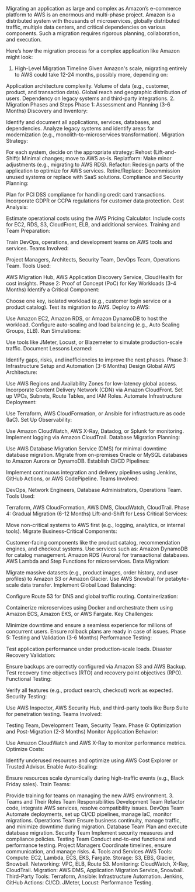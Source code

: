 Migrating an application as large and complex as Amazon’s e-commerce platform to AWS is an enormous and multi-phase project. Amazon is a distributed system with thousands of microservices, globally distributed traffic, multiple data centers, and critical dependencies on various components. Such a migration requires rigorous planning, collaboration, and execution.

Here’s how the migration process for a complex application like Amazon might look:

1. High-Level Migration Timeline
Given Amazon's scale, migrating entirely to AWS could take 12-24 months, possibly more, depending on:

Application architecture complexity.
Volume of data (e.g., customer, product, and transaction data).
Global reach and geographic distribution of users.
Dependency on legacy systems and third-party integrations.
2. Migration Phases and Steps
Phase 1: Assessment and Planning (3-6 Months)
Discovery and Inventory:

Identify and document all applications, services, databases, and dependencies.
Analyze legacy systems and identify areas for modernization (e.g., monolith-to-microservices transformation).
Migration Strategy:

For each system, decide on the appropriate strategy:
Rehost (Lift-and-Shift): Minimal changes; move to AWS as-is.
Replatform: Make minor adjustments (e.g., migrating to AWS RDS).
Refactor: Redesign parts of the application to optimize for AWS services.
Retire/Replace: Decommission unused systems or replace with SaaS solutions.
Compliance and Security Planning:

Plan for PCI DSS compliance for handling credit card transactions.
Incorporate GDPR or CCPA regulations for customer data protection.
Cost Analysis:

Estimate operational costs using the AWS Pricing Calculator.
Include costs for EC2, RDS, S3, CloudFront, ELB, and additional services.
Training and Team Preparation:

Train DevOps, operations, and development teams on AWS tools and services.
Teams Involved:

Project Managers, Architects, Security Team, DevOps Team, Operations Team.
Tools Used:

AWS Migration Hub, AWS Application Discovery Service, CloudHealth for cost insights.
Phase 2: Proof of Concept (PoC) for Key Workloads (3-4 Months)
Identify a Critical Component:

Choose one key, isolated workload (e.g., customer login service or a product catalog).
Test its migration to AWS.
Deploy to AWS:

Use Amazon EC2, Amazon RDS, or Amazon DynamoDB to host the workload.
Configure auto-scaling and load balancing (e.g., Auto Scaling Groups, ELB).
Run Simulations:

Use tools like JMeter, Locust, or Blazemeter to simulate production-scale traffic.
Document Lessons Learned:

Identify gaps, risks, and inefficiencies to improve the next phases.
Phase 3: Infrastructure Setup and Automation (3-6 Months)
Design Global AWS Architecture:

Use AWS Regions and Availability Zones for low-latency global access.
Incorporate Content Delivery Network (CDN) via Amazon CloudFront.
Set up VPCs, Subnets, Route Tables, and IAM Roles.
Automate Infrastructure Deployment:

Use Terraform, AWS CloudFormation, or Ansible for infrastructure as code (IaC).
Set Up Observability:

Use Amazon CloudWatch, AWS X-Ray, Datadog, or Splunk for monitoring.
Implement logging via Amazon CloudTrail.
Database Migration Planning:

Use AWS Database Migration Service (DMS) for minimal downtime database migration.
Migrate from on-premises Oracle or MySQL databases to Amazon Aurora or DynamoDB.
Establish CI/CD Pipelines:

Implement continuous integration and delivery pipelines using Jenkins, GitHub Actions, or AWS CodePipeline.
Teams Involved:

DevOps, Network Engineers, Database Administrators, Operations Team.
Tools Used:

Terraform, AWS CloudFormation, AWS DMS, CloudWatch, CloudTrail.
Phase 4: Gradual Migration (6-12 Months)
Lift-and-Shift for Less Critical Services:

Move non-critical systems to AWS first (e.g., logging, analytics, or internal tools).
Migrate Business-Critical Components:

Customer-facing components like the product catalog, recommendation engines, and checkout systems.
Use services such as:
Amazon DynamoDB for catalog management.
Amazon RDS (Aurora) for transactional databases.
AWS Lambda and Step Functions for microservices.
Data Migration:

Migrate massive datasets (e.g., product images, order history, and user profiles) to Amazon S3 or Amazon Glacier.
Use AWS Snowball for petabyte-scale data transfer.
Implement Global Load Balancing:

Configure Route 53 for DNS and global traffic routing.
Containerization:

Containerize microservices using Docker and orchestrate them using Amazon ECS, Amazon EKS, or AWS Fargate.
Key Challenges:

Minimize downtime and ensure a seamless experience for millions of concurrent users.
Ensure rollback plans are ready in case of issues.
Phase 5: Testing and Validation (3-6 Months)
Performance Testing:

Test application performance under production-scale loads.
Disaster Recovery Validation:

Ensure backups are correctly configured via Amazon S3 and AWS Backup.
Test recovery time objectives (RTO) and recovery point objectives (RPO).
Functional Testing:

Verify all features (e.g., product search, checkout) work as expected.
Security Testing:

Use AWS Inspector, AWS Security Hub, and third-party tools like Burp Suite for penetration testing.
Teams Involved:

Testing Team, Development Team, Security Team.
Phase 6: Optimization and Post-Migration (2-3 Months)
Monitor Application Behavior:

Use Amazon CloudWatch and AWS X-Ray to monitor performance metrics.
Optimize Costs:

Identify underused resources and optimize using AWS Cost Explorer or Trusted Advisor.
Enable Auto-Scaling:

Ensure resources scale dynamically during high-traffic events (e.g., Black Friday sales).
Train Teams:

Provide training for teams on managing the new AWS environment.
3. Teams and Their Roles
Team	Responsibilities
Development Team	Refactor code, integrate AWS services, resolve compatibility issues.
DevOps Team	Automate deployments, set up CI/CD pipelines, manage IaC, monitor migrations.
Operations Team	Ensure business continuity, manage traffic, and minimize downtime during migration.
Database Team	Plan and execute database migration.
Security Team	Implement security measures and compliance policies.
Testing Team	Conduct end-to-end functional and performance testing.
Project Managers	Coordinate timelines, ensure communication, and manage risks.
4. Tools and Services
AWS Tools:
Compute: EC2, Lambda, ECS, EKS, Fargate.
Storage: S3, EBS, Glacier, Snowball.
Networking: VPC, ELB, Route 53.
Monitoring: CloudWatch, X-Ray, CloudTrail.
Migration: AWS DMS, Application Migration Service, Snowball.
Third-Party Tools:
Terraform, Ansible: Infrastructure Automation.
Jenkins, GitHub Actions: CI/CD.
JMeter, Locust: Performance Testing.